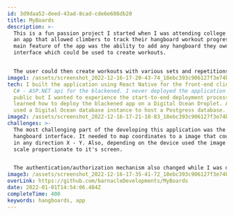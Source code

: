 ```yaml
---
id: 3d9daa52-deed-43ad-8cad-cde6e608db20
title: MyBoards
description: >-
  This is a fun passion project I started when I was attending college. It was
  an app that allowed climbers to track their hangboard workout progress. The
  main feature of the app was the ability to add any hangboard they owned to the
  interface which could be used to create workouts. 


  The user could then create workouts with various sets and repetitions. They would be able to select which holds on the board they would like to use for each set. Later, when they selected the workout they wanted to perform they would see their hangboard with the highlighted holds they selected that would change on each set.
image1: /assets/screenshot_2022-12-16-17-20-43-74_18ebc393c906127f3e74bc0d996301a3.jpg
tech: I built the application using React Native for the front-end client and a
  C# - ASP.NET api for the blackened. I never deployed the application to the
  public but I wanted to experience the start-to-end deployment process, so I
  learned how to deploy the blackened app on a Digital Ocean Droplet. Also, I
  used a Digital Ocean database instance to host a Postgress database.
image2: /assets/screenshot_2022-12-16-17-21-18-83_18ebc393c906127f3e74bc0d996301a3.jpg
challenges: >-
  The most challenging part of the developing this application was the add
  hangboard interface. It needed to map coordinates to a image that could scale
  in any direction X - Y. Also, depending on the device used the image would
  scale proportionate to it's screen. 


  The authentication/authorization mechanism also changed while I was developing. I originally developed it to authenticate with Azure Active Directory but that wasn't a great user experience because they would need a Microsoft account to authenticate so I switched it to [ASP.NET core custom Authentication](https://learn.microsoft.com/en-us/aspnet/core/security/authentication/?view=aspnetcore-7.0).
image3: /assets/screenshot_2022-12-16-17-35-41-72_18ebc393c906127f3e74bc0d996301a3.jpg
overLink: https://github.com/barnacleDevelopments/MyBoards
date: 2022-01-01T14:54:06.484Z
completeTime: 400
keywords: hangboards, app
---
```

